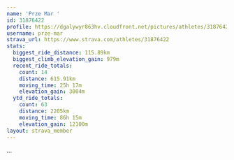 ```yaml
---
name: 'Prze Mar '
id: 31876422
profile: https://dgalywyr863hv.cloudfront.net/pictures/athletes/31876422/22548952/3/large.jpg
username: prze-mar
strava_url: https://www.strava.com/athletes/31876422
stats:
  biggest_ride_distance: 115.89km
  biggest_climb_elevation_gain: 979m
  recent_ride_totals:
    count: 14
    distance: 615.91km
    moving_time: 25h 17m
    elevation_gain: 3004m
  ytd_ride_totals:
    count: 63
    distance: 2205km
    moving_time: 86h 15m
    elevation_gain: 12100m
layout: strava_member
--- 
```

...

